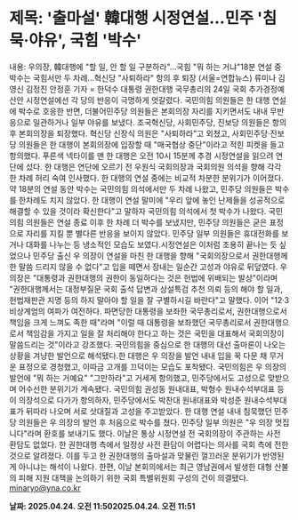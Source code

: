 # **제목: '출마설' 韓대행 시정연설…민주 '침묵·야유', 국힘 '박수'**

  내용: 우의장, 韓대행에 "할 일, 안 할 일 구분하라"…국힘 "뭐 하는 거냐"18분 연설 중 박수는 국힘서만 두 차례…혁신당 "사퇴하라" 항의 후 퇴장 (서울=연합뉴스) 류미나 김영신 김정진 안정훈 기자 = 한덕수 대통령 권한대행 국무총리의 24일 국회 추가경정예산안 시정연설에선 각 당의 반응이 극명하게 엇갈렸다.     국민의힘 의원들은 한 대행 연설에 박수로 호응한 반면, 더불어민주당 의원들은 본회의장 자리를 지키면서도 내내 무반응으로 일관하거나 일부 야유를 보냈다.     조국혁신당, 사회민주당, 진보당 의원들은 항의 후 본회의장을 퇴장했다. 혁신당 신장식 의원은 "사퇴하라"고 외쳤고, 사회민주당·진보당 의원들은 한 대행이 본회의장에 입장할 때 "매국협상 중단"이라고 적힌 피켓을 들고 항의했다.    푸른색 넥타이를 맨 한 대행은 오전 10시 15분께 추경 시정연설을 읽으려 연단에 섰다.    한 대행은 연단에 오르기 전 우원식 국회의장과 국회의원 의석을 향해 각각 한 차례 허리 숙여 인사했다.     한 대행의 연설 중에는 비교적 차분한 분위기가 이어졌다.     약 18분의 연설 동안 박수는 국민의힘 의석에서만 두 차례 나왔고, 민주당 의원들은 박수를 한차례도 치지 않았다.    한 대행이 연설 말미에 "우리 앞에 놓인 난제들을 성공적으로 해결할 수 있을 것이라 확신한다"고 말하자 국민의힘 의석에서 첫 박수가 나왔다.    국민의힘 의원들은 연설 종료 이후 한 차례 더 박수를 보냈지만, 민주당 의원들은 굳은 표정으로 자리를 지킬 뿐 별다른 반응을 보이지 않았다. 민주당 일부 의원들은 휴대전화를 보거나 대화를 나누는 등 냉소적인 모습도 보였다.시정연설은 이처럼 조용히 끝나는 듯 싶었으나 민주당 출신 우 의장이 연설을 마친 한 대행을 향해 "국회의장으로서 권한대행께 한 말씀 드리지 않을 수 없다"고 입을 떼면서 장내는 일순간 고성과 야유로 뒤덮였다.    우 의장은 "대통령과 권한대행의 권한이 동일하다는 것은 헌법에 위배되는 발상"이라며 "권한대행께서는 대정부질문 국회 출석 답변과 상설특검 추천 의뢰 등의 해야 할 일과, 헌법재판관 지명 등의 하지 말아야 할 일을 잘 구별하시길 바란다"고 말했다.    이어 "12·3 비상계엄의 여파가 여전하다. 파면당한 대통령을 보좌한 국무총리로서, 권한대행으로서 책임을 크게 느껴도 족한 때"라며 "이럴 때 대통령을 보좌했던 국무총리로서 권한대행으로서 책임감을 가지고 일을 잘 처리해야 한다고 하는 것은 국민을 대표해서 국회의장이 말씀드리는 것"이라고 강조했다.    국민의힘을 중심으로 한 대행의 대선 출마론이 나오는 상황을 겨냥한 발언으로 해석됐다.한 대행은 우 의장을 발언 내내 입을 꾹 다문 채 무거운 표정으로 경청했고, 이따금 고개를 끄덕이는 모습도 포착됐다.    국민의힘은 우 의장의 발언에 "뭐 하는 거예요" "그만하라"고 거세게 항의했고, 민주당에서도 고성으로 맞받으며 어수선한 분위기가 계속됐다.     국민의힘 권성동 원내대표, 박형수 원내수석부대표 등이 의장석으로 다가가 항의하자, 민주당에서도 박찬대 원내대표와 박성준 원내수석부대표가 뒤따라 나오며 서로 삿대질과 고성을 주고받았다.     한 대행 연설 내내 침묵했던 민주당 의원들은 우 의장의 발언 후 처음으로 박수를 쳤다. 민주당 일부 의원은 "우 의장 멋집니다"라며 환호를 보내기도 했다.    이날은 통상 시정연설 전 국회의장이 주관하는 사전 환담도 없었다. 한 권한대행 측에서 일정상 사전 환담이 어렵다는 의사를 국회 측에 전한 것으로 알려졌다.    이를 두고 한 권한대행의 출마설과 맞물린 껄끄러운 분위기가 반영된 게 아니냐는 해석이 나왔다.    한편, 이날 본회의에서는 최근 영남권에서 발생한 대형 산불의 피해 지원 대책을 논의하기 위한 국회 특별위원회 구성의 건이 의결됐다.    minaryo@yna.co.kr

  **날짜: 2025.04.24. 오전 11:502025.04.24. 오전 11:51**